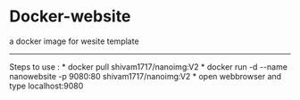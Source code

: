 # Docker-website
a docker image for wesite template <br>
<hr>
Steps to use :
* docker pull shivam1717/nanoimg:V2
* docker run -d --name nanowebsite -p 9080:80 shivam1717/nanoimg:V2 
* open webbrowser and type  localhost:9080

